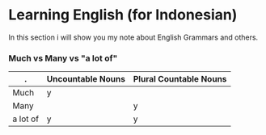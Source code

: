 # Learning English (for Indonesian)
In this section i will show you my note about English Grammars and others.

### Much vs Many vs "a lot of"
. | Uncountable Nouns | Plural Countable Nouns
--- | ---------------- | ---------------------
Much | y | 
Many | | y
a lot of | y | y